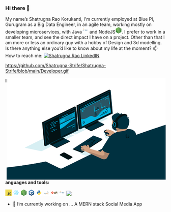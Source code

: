 ### Hi there 👋

My name’s Shatrugna Rao Korukanti, I'm currently employed at Blue Pi, Gurugram as a Big Data Engineer, in an agile team, working mostly on developing microservices, with Java<code><img height="20" src="https://raw.githubusercontent.com/github/explore/80688e429a7d4ef2fca1e82350fe8e3517d3494d/topics/java/java.png"></code> and NodeJS<code><img height="20" src="https://raw.githubusercontent.com/github/explore/80688e429a7d4ef2fca1e82350fe8e3517d3494d/topics/nodejs/nodejs.png"></code>. I prefer to work in a smaller team, and see the direct impact I have on a project. Other than that I am more or less an ordinary guy with a hobby of Design and 3d modelling. Is there anything else you’d like to know about my life at the moment? 📫 How to reach me: <a href="https://www.linkedin.com/in/shatrugna-rao-korukanti-1bb941225/">
  <img alt="Shatrugna Rao LinkedIN" width="22px" src="https://raw.githubusercontent.com/peterthehan/peterthehan/master/assets/linkedin.svg" />
</a>

https://github.com/Shatrugna-Strife/Shatrugna-Strife/blob/main/Developer.gif

<img align="right" alt="Developer GIF" src="https://github.com/Shatrugna-Strife/Shatrugna-Strife/blob/main/Developer.gif?raw=true" width="500" height="320" />

**languages and tools:**  

<code><img height="20" src="https://raw.githubusercontent.com/github/explore/80688e429a7d4ef2fca1e82350fe8e3517d3494d/topics/javascript/javascript.png"></code>
<code><img height="20" src="https://raw.githubusercontent.com/github/explore/80688e429a7d4ef2fca1e82350fe8e3517d3494d/topics/react/react.png"></code>
<code><img height="20" src="https://raw.githubusercontent.com/github/explore/80688e429a7d4ef2fca1e82350fe8e3517d3494d/topics/nodejs/nodejs.png"></code>
<code><img height="20" src="https://raw.githubusercontent.com/github/explore/80688e429a7d4ef2fca1e82350fe8e3517d3494d/topics/cpp/cpp.png"></code>
<code><img height="20" src="https://raw.githubusercontent.com/github/explore/80688e429a7d4ef2fca1e82350fe8e3517d3494d/topics/python/python.png"></code>
<code><img height="20" src="https://raw.githubusercontent.com/github/explore/80688e429a7d4ef2fca1e82350fe8e3517d3494d/topics/mysql/mysql.png"></code>
<code><img height="20" src="https://raw.githubusercontent.com/github/explore/80688e429a7d4ef2fca1e82350fe8e3517d3494d/topics/git/git.png"></code>
<code><img height="20" src="https://raw.githubusercontent.com/github/explore/80688e429a7d4ef2fca1e82350fe8e3517d3494d/topics/java/java.png"></code>
<code><img height="20" src="https://avatars.githubusercontent.com/u/52924476?s=200&v=4"></code>


- 🔭 I’m currently working on ... A MERN stack Social Media App

<!--
**Shatrugna-Strife/Shatrugna-Strife** is a ✨ _special_ ✨ repository because its `README.md` (this file) appears on your GitHub profile.

Here are some ideas to get you started:

- 🔭 I’m currently working on ...
- 🌱 I’m currently learning ...
- 👯 I’m looking to collaborate on ...
- 🤔 I’m looking for help with ...
- 💬 Ask me about ...
- 📫 How to reach me: ...
- 😄 Pronouns: ...
- ⚡ Fun fact: ...
-->
